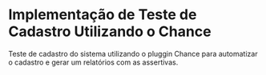 
# Implementação de Teste de Cadastro Utilizando o Chance

Teste de cadastro do sistema utilizando o pluggin Chance para automatizar o cadastro e gerar um relatórios com as assertivas.

